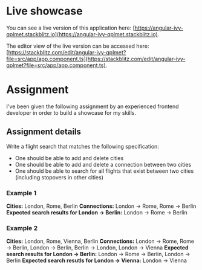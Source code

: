 # Live showcase

You can see a live version of this application here: [https://angular-ivy-qplmet.stackblitz.io](https://angular-ivy-qplmet.stackblitz.io).

The editor view of the live version can be accessed here: [https://stackblitz.com/edit/angular-ivy-qplmet?file=src/app/app.component.ts](https://stackblitz.com/edit/angular-ivy-qplmet?file=src/app/app.component.ts).

# Assignment

I've been given the following assignment by an experienced frontend developer in order to build a showcase for my skills.

## Assignment details

Write a flight search that matches the following specification:

- One should be able to add and delete cities
- One should be able to add and delete a connection between two cities
- One should be able to search for all flights that exist between two cities (including stopovers in other cities)

### Example 1

**Cities:** London, Rome, Berlin
**Connections:** London -> Rome, Rome -> Berlin
**Expected search results for London -> Berlin:** London -> Rome -> Berlin

### Example 2

**Cities:** London, Rome, Vienna, Berlin
**Connections:** London -> Rome, Rome -> Berlin, London -> Berlin, Berlin -> London, London -> Vienna
**Expected search results for London -> Berlin:** London -> Rome -> Berlin, London -> Berlin
**Expected search resutls for London -> Vienna:** London -> Vienna
